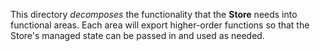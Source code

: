 This directory _decomposes_ the functionality that the **Store** needs into functional areas. Each area will export higher-order functions so that the Store's managed state can be passed in and used
as needed.
